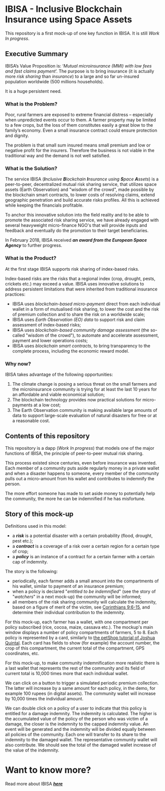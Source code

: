 # IBISA - Inclusive Blockchain Insurance using Space Assets
This repository is a first mock-up of one key function in IBISA. It is still _Work In progress_.
## Executive Summary
IBISA’s Value Proposition is: ‘_Mutual microinsurance (MMI) with low fees and fast claims payment_’. The purpose is to bring insurance (it is actually more _risk sharing_ than _insurance_) to a large and so far un-insured population worldwide (500 millions households). 

It is a huge persistent need.
### What is the Problem?
Poor, rural farmers are exposed to extreme financial distress – especially when unpredicted events occur to them.  A farmer property may be limited to a few crops, but the loss of them constitutes easily a great blow to the family’s economy. Even a small insurance contract could ensure protection and dignity. 

The problem is that small sum insured means small premium and low or negative profit for the insurers.  Therefore the business is not viable in the traditional way and the demand is not well satisfied. 
### What is the Solution?
The service IBISA (_**I**nclusive **B**lockchain **I**nsurance using **S**pace **A**ssets_) is a peer-to-peer, decentralized mutual risk sharing service, that utilizes space assets (Earth Observation) and "wisdom of the crowd", made possible by the blockchain smart contracts, to lower costs of resolving claims, extend geographic penetration and build accurate risks profiles. All this is achieved while keeping the financials profitable.

To anchor this innovative solution into the field reality and to be able to promote the associated risk sharing service, we have already engaged with several heavyweight micro-finance NGO's that will provide inputs and feedback and eventually do the promotion to their target beneficiaries.

In February 2018, IBISA received **_an award from the European Space Agency_** to further progress.

### What is the Product?
At the first stage IBISA supports risk sharing of index-based risks.

Index-based risks are the risks that a regional index (crop, drought, pests, crickets etc.) may exceed a value. IBISA uses innovative solutions to address persistent limitations that were inherited from traditional insurance practices:
* IBISA uses _blockchain-based micro-payment_ direct from each individual wallet in a form of mutualised risk sharing, to lower the cost and the risk of premium collection and to share the risk on a worldwide scale;
* IBISA uses _Earth Observation (EO) data_ to support risk and claim assessment of index-based risks;
* IBISA uses _blockchain-based community damage assessment_ (the so-called "wisdom of the crowd"), to automate and accelerate assessment, payment and lower operations costs;
* IBISA uses _blockchain smart contracts_, to bring transparency to the complete process, including the economic reward model.
### Why now?
IBISA takes advantage of the following opportunities:
1. The climate change is posing a serious threat on the small farmers and the microinsurance community is trying for at least the last 10 years for an affordable and viable economical solution;
1. The blockchain technology provides now practical solutions for micro-payments at a low cost;
1. The Earth Observation community is making available large amounts of data to support large-scale evaluation of natural disasters for free or at a reasonable cost.
## Contents of this repository
This repository is a dapp (_Work In progress_) that models one of the major functions of IBISA, the principle of peer-to-peer mutual risk sharing.

This process existed since centuries, even before insurance was invented. 
Each member of a community puts aside regularly money in a private wallet and when a disaster happens to someone, 
every member of the community pulls out a micro-amount from his wallet and contributes to indemnify the person.

The more effort someone has made to set aside money to potentially help the community, the more he can be indemnified if he has misfortune.
## Story of this mock-up
Definitions used in this model:
* a **_risk_** is a potential disaster with a certain probability (flood, drought, pest etc.);
* a **_contract_** is a coverage of a risk over a certain region for a certain type of crop;
* a **_policy_** is an instance of a contract for a certain farmer with a certain cap of indemnity.

The story is the following:
* periodically, each farmer adds a small amount into the compartments of his wallet, similar to payment of an insurance premium;
* when a policy is declared "_entitled to be indemnified_" (see the story of "_watchers_" in a next mock-up) the community will be informed;
* all members of the risk sharing community will calculate the indemnity, based on a figure of merit of the victim, see [Corinthians 9:6-15](https://www.biblegateway.com/passage/?search=2%20Corinthians%209:6-15), and determine their individual contribution to the indemnity.

For this mock-up, each farmer has a wallet, with one compartment per policy subscribed (rice, cocoa, maize, cassava etc.).
The mockup's main window displays a number of policy compartments of farmers, 5 to 8. Each policy is represented by a card, similarly to [the petShop tutorial of Joshua Quintal](http://truffleframework.com/tutorials/pet-shop).
Each card has fields to show (for example) the account number, the crop of this compartment, the current total of the compartment, GPS coordinates, etc.

For this mock-up, to make community indemnification more realistic there is a last wallet that represents the rest of the community and its field of current total is 10,000 times more that each individual wallet.

We can click on a button to trigger a simulated periodic premium collection. 
The latter will increase by a same amount for each policy, in the demo, for example 100 rupees (in digital assets).
The community wallet will increase by 10,000 times the individual amount.

We can double click on a policy of a user to indicate that this policy is entitled for a damage indemnity.
The indemnity is calculated. 
The higher is the accumulated value of the policy of the person who was victim of a damage, the closer is the indemnity to the capped indemnity value.
An event will be generated and the indemnity will be divided equally between all policies of the community.
Each one will transfer to its share to the indemnity to the damaged wallet.
The representative community wallet will also contribute. We should see the total of the damaged wallet increase of the value of the indemnity.
# Want to know more?

Read more about IBISA [**_here_**](http://www.bitbank.lu/ibisa)
